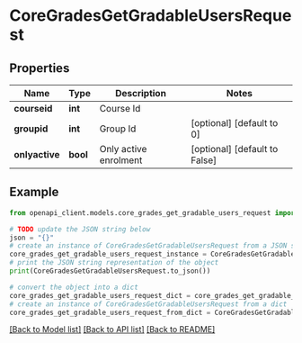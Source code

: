 # CoreGradesGetGradableUsersRequest


## Properties

Name | Type | Description | Notes
------------ | ------------- | ------------- | -------------
**courseid** | **int** | Course Id | 
**groupid** | **int** | Group Id | [optional] [default to 0]
**onlyactive** | **bool** | Only active enrolment | [optional] [default to False]

## Example

```python
from openapi_client.models.core_grades_get_gradable_users_request import CoreGradesGetGradableUsersRequest

# TODO update the JSON string below
json = "{}"
# create an instance of CoreGradesGetGradableUsersRequest from a JSON string
core_grades_get_gradable_users_request_instance = CoreGradesGetGradableUsersRequest.from_json(json)
# print the JSON string representation of the object
print(CoreGradesGetGradableUsersRequest.to_json())

# convert the object into a dict
core_grades_get_gradable_users_request_dict = core_grades_get_gradable_users_request_instance.to_dict()
# create an instance of CoreGradesGetGradableUsersRequest from a dict
core_grades_get_gradable_users_request_from_dict = CoreGradesGetGradableUsersRequest.from_dict(core_grades_get_gradable_users_request_dict)
```
[[Back to Model list]](../README.md#documentation-for-models) [[Back to API list]](../README.md#documentation-for-api-endpoints) [[Back to README]](../README.md)


